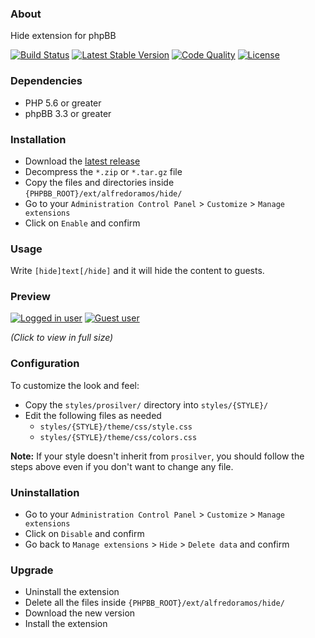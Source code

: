### About

Hide extension for phpBB

[![Build Status](https://img.shields.io/travis/com/AlfredoRamos/phpbb-ext-hide.svg?style=flat-square)](https://travis-ci.org/AlfredoRamos/phpbb-ext-hide) [![Latest Stable Version](https://img.shields.io/github/tag/AlfredoRamos/phpbb-ext-hide.svg?label=stable&style=flat-square)](https://github.com/AlfredoRamos/phpbb-ext-hide/releases) [![Code Quality](https://img.shields.io/codacy/grade/c2388e8b347f41ab87213a0d9b72f2a9.svg?style=flat-square)](https://app.codacy.com/app/AlfredoRamos/phpbb-ext-hide) [![License](https://img.shields.io/github/license/AlfredoRamos/phpbb-ext-hide.svg?style=flat-square)](https://raw.githubusercontent.com/AlfredoRamos/phpbb-ext-hide/master/license.txt)

### Dependencies

- PHP 5.6 or greater
- phpBB 3.3 or greater

### Installation

- Download the [latest release](https://github.com/AlfredoRamos/phpbb-ext-hide/releases)
- Decompress the `*.zip` or `*.tar.gz` file
- Copy the files and directories inside `{PHPBB_ROOT}/ext/alfredoramos/hide/`
- Go to your `Administration Control Panel` > `Customize` > `Manage extensions`
- Click on `Enable` and confirm

### Usage

Write `[hide]text[/hide]`  and it will hide the content to guests.

### Preview

[![Logged in user](https://i.imgur.com/OajNWkct.png)](https://i.imgur.com/OajNWkc.png) [![Guest user](https://i.imgur.com/xDbK3oUt.png)](https://i.imgur.com/xDbK3oU.png)


*(Click to view in full size)*

### Configuration

To customize the look and feel:

- Copy the `styles/prosilver/` directory into `styles/{STYLE}/`
- Edit the following files as needed
	- `styles/{STYLE}/theme/css/style.css`
	- `styles/{STYLE}/theme/css/colors.css`

**Note:** If your style doesn't inherit from `prosilver`, you should follow the steps above even if you don't want to change any file.

### Uninstallation

- Go to your `Administration Control Panel` > `Customize` > `Manage extensions`
- Click on `Disable` and confirm
- Go back to `Manage extensions` > `Hide` > `Delete data` and confirm

### Upgrade

- Uninstall the extension
- Delete all the files inside `{PHPBB_ROOT}/ext/alfredoramos/hide/`
- Download the new version
- Install the extension

